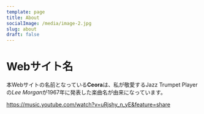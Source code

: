 ```yaml
---
template: page
title: About
socialImage: /media/image-2.jpg
slug: about
draft: false
---
```


# Webサイト名
本Webサイトの名前となっている**Ceora**は、私が敬愛するJazz Trumpet Playerの*Lee Morgan*が1967年に発表した楽曲名が由来になっています。

https://music.youtube.com/watch?v=uRjshy_n_yE&feature=share

